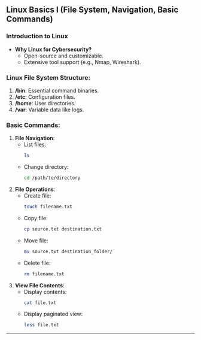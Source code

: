 
## Linux Basics I (File System, Navigation, Basic Commands)

### **Introduction to Linux**
- **Why Linux for Cybersecurity?**
  - Open-source and customizable.
  - Extensive tool support (e.g., Nmap, Wireshark).

### **Linux File System Structure**:
1. **/bin**: Essential command binaries.
2. **/etc**: Configuration files.
3. **/home**: User directories.
4. **/var**: Variable data like logs.

### **Basic Commands**:
1. **File Navigation**:
   - List files:
     ```bash
     ls
     ```
   - Change directory:
     ```bash
     cd /path/to/directory
     ```
2. **File Operations**:
   - Create file:
     ```bash
     touch filename.txt
     ```
   - Copy file:
     ```bash
     cp source.txt destination.txt
     ```
   - Move file:
     ```bash
     mv source.txt destination_folder/
     ```
   - Delete file:
     ```bash
     rm filename.txt
     ```
3. **View File Contents**:
   - Display contents:
     ```bash
     cat file.txt
     ```
   - Display paginated view:
     ```bash
     less file.txt
     ```

---